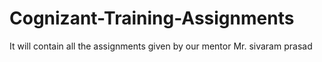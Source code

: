 # Cognizant-Training-Assignments

It will contain all the assignments given by our mentor Mr. sivaram prasad
